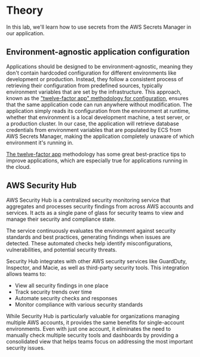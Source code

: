 # Theory

In this lab, we'll learn how to use secrets from the AWS Secrets Manager in our application.

## Environment-agnostic application configuration

Applications should be designed to be environment-agnostic, meaning they don't contain hardcoded configuration for different environments like development or production. Instead, they follow a consistent process of retrieving their configuration from predefined sources, typically environment variables that are set by the infrastructure.
This approach, known as the ["twelve-factor app" methodology for configuration](https://12factor.net/config), ensures that the same application code can run anywhere without modification. The application simply reads its configuration from the environment at runtime, whether that environment is a local development machine, a test server, or a production cluster. In our case, the application will retrieve database credentials from environment variables that are populated by ECS from AWS Secrets Manager, making the application completely unaware of which environment it's running in.

[The twelve-factor app](https://12factor.net) methodology has some great best-practice tips to improve applications, which are especially true for applications running in the cloud.


## AWS Security Hub

AWS Security Hub is a centralized security monitoring service that aggregates and processes security findings from across AWS accounts and services. It acts as a single pane of glass for security teams to view and manage their security and compliance state.

The service continuously evaluates the environment against security standards and best practices, generating findings when issues are detected. These automated checks help identify misconfigurations, vulnerabilities, and potential security threats.

Security Hub integrates with other AWS security services like GuardDuty, Inspector, and Macie, as well as third-party security tools. This integration allows teams to:
- View all security findings in one place
- Track security trends over time
- Automate security checks and responses
- Monitor compliance with various security standards

While Security Hub is particularly valuable for organizations managing multiple AWS accounts, it provides the same benefits for single-account environments. Even with just one account, it eliminates the need to manually check multiple security tools and dashboards by providing a consolidated view that helps teams focus on addressing the most important security issues.
